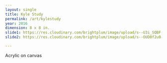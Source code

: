 ```yaml
---
layout: single
title: Kyle Study
permalink: /art/kylestudy
year: 2016
dimension: 8 x 8 in.
slide1: https://res.cloudinary.com/brightplum/image/upload/s--U3i_SQBF--/c_scale,q_jpegmini,w_800/v1567967147/ashleyjan/2019/KyleStudy.jpg
slide2: https://res.cloudinary.com/brightplum/image/upload/s--OUD0f2u0--/c_crop,g_center,q_jpegmini,w_800/v1567967147/ashleyjan/2019/KyleStudy.jpg

---
```


Acrylic on canvas
